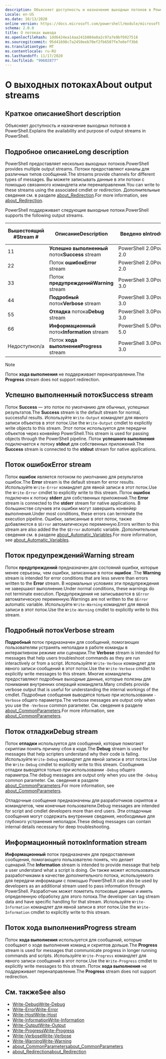 ```yaml
---
description: Объясняет доступность и назначение выходных потоков в PowerShell.
Locale: en-US
ms.date: 10/13/2020
online version: https://docs.microsoft.com/powershell/module/microsoft.powershell.core/about/about_output_streams?view=powershell-7.2&WT.mc_id=ps-gethelp
schema: 2.0.0
title: О потоках вывода
ms.openlocfilehash: 1dd6424ea14aa241b084a0a2c97a7e9bf6927518
ms.sourcegitcommit: 95d41698c7a2450eeb70ef2fb6507fe7e6eff3b6
ms.translationtype: MT
ms.contentlocale: ru-RU
ms.lasthandoff: 11/17/2020
ms.locfileid: "99602877"
---
```

# <a name="about-output-streams"></a><span data-ttu-id="05c79-103">О выходных потоках</span><span class="sxs-lookup"><span data-stu-id="05c79-103">About output streams</span></span>

## <a name="short-description"></a><span data-ttu-id="05c79-104">Краткое описание</span><span class="sxs-lookup"><span data-stu-id="05c79-104">Short description</span></span>
<span data-ttu-id="05c79-105">Объясняет доступность и назначение выходных потоков в PowerShell.</span><span class="sxs-lookup"><span data-stu-id="05c79-105">Explains the availability and purpose of output streams in PowerShell.</span></span>

## <a name="long-description"></a><span data-ttu-id="05c79-106">Подробное описание</span><span class="sxs-lookup"><span data-stu-id="05c79-106">Long description</span></span>

<span data-ttu-id="05c79-107">PowerShell предоставляет несколько выходных потоков.</span><span class="sxs-lookup"><span data-stu-id="05c79-107">PowerShell provides multiple output streams.</span></span> <span data-ttu-id="05c79-108">Потоки предоставляют каналы для различных типов сообщений.</span><span class="sxs-lookup"><span data-stu-id="05c79-108">The streams provide channels for different types of messages.</span></span> <span data-ttu-id="05c79-109">Вы можете записывать данные в эти потоки с помощью связанного командлета или перенаправления.</span><span class="sxs-lookup"><span data-stu-id="05c79-109">You can write to these streams using the associated cmdlet or redirection.</span></span> <span data-ttu-id="05c79-110">Дополнительные сведения см. в разделе [about_Redirection](about_Redirection.md).</span><span class="sxs-lookup"><span data-stu-id="05c79-110">For more information, see [about_Redirection](about_Redirection.md).</span></span>

<span data-ttu-id="05c79-111">PowerShell поддерживает следующие выходные потоки.</span><span class="sxs-lookup"><span data-stu-id="05c79-111">PowerShell supports the following output streams.</span></span>

| <span data-ttu-id="05c79-112">Вышестоящий #</span><span class="sxs-lookup"><span data-stu-id="05c79-112">Stream #</span></span> |      <span data-ttu-id="05c79-113">Описание</span><span class="sxs-lookup"><span data-stu-id="05c79-113">Description</span></span>       | <span data-ttu-id="05c79-114">Введено в</span><span class="sxs-lookup"><span data-stu-id="05c79-114">Introduced in</span></span>  |    <span data-ttu-id="05c79-115">Записать командлет</span><span class="sxs-lookup"><span data-stu-id="05c79-115">Write Cmdlet</span></span>     |
| -------- | ---------------------- | -------------- | ------------------- |
| <span data-ttu-id="05c79-116">1</span><span class="sxs-lookup"><span data-stu-id="05c79-116">1</span></span>        | <span data-ttu-id="05c79-117">**Успешно выполненный** поток</span><span class="sxs-lookup"><span data-stu-id="05c79-117">**Success** stream</span></span>     | <span data-ttu-id="05c79-118">PowerShell 2.0</span><span class="sxs-lookup"><span data-stu-id="05c79-118">PowerShell 2.0</span></span> | `Write-Output`      |
| <span data-ttu-id="05c79-119">2</span><span class="sxs-lookup"><span data-stu-id="05c79-119">2</span></span>        | <span data-ttu-id="05c79-120">Поток **ошибок**</span><span class="sxs-lookup"><span data-stu-id="05c79-120">**Error** stream</span></span>       | <span data-ttu-id="05c79-121">PowerShell 2.0</span><span class="sxs-lookup"><span data-stu-id="05c79-121">PowerShell 2.0</span></span> | `Write-Error`       |
| <span data-ttu-id="05c79-122">3</span><span class="sxs-lookup"><span data-stu-id="05c79-122">3</span></span>        | <span data-ttu-id="05c79-123">Поток **предупреждений**</span><span class="sxs-lookup"><span data-stu-id="05c79-123">**Warning** stream</span></span>     | <span data-ttu-id="05c79-124">PowerShell 3.0</span><span class="sxs-lookup"><span data-stu-id="05c79-124">PowerShell 3.0</span></span> | `Write-Warning`     |
| <span data-ttu-id="05c79-125">4</span><span class="sxs-lookup"><span data-stu-id="05c79-125">4</span></span>        | <span data-ttu-id="05c79-126">**Подробный** поток</span><span class="sxs-lookup"><span data-stu-id="05c79-126">**Verbose** stream</span></span>     | <span data-ttu-id="05c79-127">PowerShell 3.0</span><span class="sxs-lookup"><span data-stu-id="05c79-127">PowerShell 3.0</span></span> | `Write-Verbose`     |
| <span data-ttu-id="05c79-128">5</span><span class="sxs-lookup"><span data-stu-id="05c79-128">5</span></span>        | <span data-ttu-id="05c79-129">**Отладка** потока</span><span class="sxs-lookup"><span data-stu-id="05c79-129">**Debug** stream</span></span>       | <span data-ttu-id="05c79-130">PowerShell 3.0</span><span class="sxs-lookup"><span data-stu-id="05c79-130">PowerShell 3.0</span></span> | `Write-Debug`       |
| <span data-ttu-id="05c79-131">6</span><span class="sxs-lookup"><span data-stu-id="05c79-131">6</span></span>        | <span data-ttu-id="05c79-132">**Информационный** поток</span><span class="sxs-lookup"><span data-stu-id="05c79-132">**Information** stream</span></span> | <span data-ttu-id="05c79-133">PowerShell 5.0</span><span class="sxs-lookup"><span data-stu-id="05c79-133">PowerShell 5.0</span></span> | `Write-Information` |
| <span data-ttu-id="05c79-134">Недоступно</span><span class="sxs-lookup"><span data-stu-id="05c79-134">n/a</span></span>      | <span data-ttu-id="05c79-135">Поток **хода выполнения**</span><span class="sxs-lookup"><span data-stu-id="05c79-135">**Progress** stream</span></span>    | <span data-ttu-id="05c79-136">PowerShell 3.0</span><span class="sxs-lookup"><span data-stu-id="05c79-136">PowerShell 3.0</span></span> | `Write-Progress`    |

> [!NOTE]
> <span data-ttu-id="05c79-137">Поток **хода выполнения** не поддерживает перенаправление.</span><span class="sxs-lookup"><span data-stu-id="05c79-137">The **Progress** stream does not support redirection.</span></span>

## <a name="success-stream"></a><span data-ttu-id="05c79-138">Успешно выполненный поток</span><span class="sxs-lookup"><span data-stu-id="05c79-138">Success stream</span></span>

<span data-ttu-id="05c79-139">Поток **Success** — это поток по умолчанию для обычных, успешных результатов.</span><span class="sxs-lookup"><span data-stu-id="05c79-139">The **Success** stream is the default stream for normal, successful results.</span></span>
<span data-ttu-id="05c79-140">Используйте `Write-Output` командлет для явного записи объектов в этот поток.</span><span class="sxs-lookup"><span data-stu-id="05c79-140">Use the `Write-Output` cmdlet to explicitly write objects to this stream.</span></span> <span data-ttu-id="05c79-141">Этот поток используется для передачи объектов через конвейер PowerShell.</span><span class="sxs-lookup"><span data-stu-id="05c79-141">This stream is used for passing objects through the PowerShell pipeline.</span></span> <span data-ttu-id="05c79-142">Поток **успешного выполнения** подключается к потоку **stdout** для собственных приложений.</span><span class="sxs-lookup"><span data-stu-id="05c79-142">The **Success** stream is connected to the **stdout** stream for native applications.</span></span>

## <a name="error-stream"></a><span data-ttu-id="05c79-143">Поток ошибок</span><span class="sxs-lookup"><span data-stu-id="05c79-143">Error stream</span></span>

<span data-ttu-id="05c79-144">Поток **ошибок** является потоком по умолчанию для результатов ошибок.</span><span class="sxs-lookup"><span data-stu-id="05c79-144">The **Error** stream is the default stream for error results.</span></span> <span data-ttu-id="05c79-145">Используйте `Write-Error` командлет для явной записи в этот поток.</span><span class="sxs-lookup"><span data-stu-id="05c79-145">Use the `Write-Error` cmdlet to explicitly write to this stream.</span></span> <span data-ttu-id="05c79-146">Поток **ошибок** подключен к потоку **stderr** для собственных приложений.</span><span class="sxs-lookup"><span data-stu-id="05c79-146">The **Error** stream is connected to the **stderr** stream for native applications.</span></span> <span data-ttu-id="05c79-147">В большинстве случаев эти ошибки могут завершить конвейер выполнения.</span><span class="sxs-lookup"><span data-stu-id="05c79-147">Under most conditions, these errors can terminate the execution pipeline.</span></span> <span data-ttu-id="05c79-148">Ошибки, записанные в этот поток, также добавляются в `$Error` автоматическую переменную.</span><span class="sxs-lookup"><span data-stu-id="05c79-148">Errors written to this stream are also added the the `$Error` automatic variable.</span></span> <span data-ttu-id="05c79-149">Дополнительные сведения см. в разделе [about_Automatic_Variables](about_Automatic_Variables.md).</span><span class="sxs-lookup"><span data-stu-id="05c79-149">For more information, see [about_Automatic_Variables](about_Automatic_Variables.md).</span></span>

## <a name="warning-stream"></a><span data-ttu-id="05c79-150">Поток предупреждений</span><span class="sxs-lookup"><span data-stu-id="05c79-150">Warning stream</span></span>

<span data-ttu-id="05c79-151">Поток **предупреждений** предназначен для состояний ошибки, которые менее серьезны, чем ошибки, записанные в поток **ошибок** .</span><span class="sxs-lookup"><span data-stu-id="05c79-151">The **Warning** stream is intended for error conditions that are less severe than errors written to the **Error** stream.</span></span> <span data-ttu-id="05c79-152">В нормальных условиях эти предупреждения не завершают выполнение.</span><span class="sxs-lookup"><span data-stu-id="05c79-152">Under normal conditions, these warnings do not terminate execution.</span></span> <span data-ttu-id="05c79-153">Предупреждения не записываются в `$Error` автоматическую переменную.</span><span class="sxs-lookup"><span data-stu-id="05c79-153">Warnings are not written to the `$Error` automatic variable.</span></span> <span data-ttu-id="05c79-154">Используйте `Write-Warning` командлет для явной записи в этот поток.</span><span class="sxs-lookup"><span data-stu-id="05c79-154">Use the `Write-Warning` cmdlet to explicitly write to this stream.</span></span>

## <a name="verbose-stream"></a><span data-ttu-id="05c79-155">Подробный поток</span><span class="sxs-lookup"><span data-stu-id="05c79-155">Verbose stream</span></span>

<span data-ttu-id="05c79-156">**Подробный** поток предназначен для сообщений, помогающих пользователям устранять неполадки в работе команды в интерактивном режиме или сценарии.</span><span class="sxs-lookup"><span data-stu-id="05c79-156">The **Verbose** stream is intended for messages that help users troubleshoot commands as they are run interactively or from a script.</span></span> <span data-ttu-id="05c79-157">Используйте `Write-Verbose` командлет для явного записи сообщений в этот поток.</span><span class="sxs-lookup"><span data-stu-id="05c79-157">Use the `Write-Verbose` cmdlet to explicitly write messages to this stream.</span></span> <span data-ttu-id="05c79-158">Многие командлеты предоставляют подробные выходные данные, которые полезны для понимания внутренних операций командлета.</span><span class="sxs-lookup"><span data-stu-id="05c79-158">Many cmdlets provide verbose output that is useful for understanding the internal workings of the cmdlet.</span></span> <span data-ttu-id="05c79-159">Подробные сообщения выводятся только при использовании `-Verbose` общего параметра.</span><span class="sxs-lookup"><span data-stu-id="05c79-159">The verbose messages are output only when you use the `-Verbose` common parameter.</span></span> <span data-ttu-id="05c79-160">См. сведения в разделе [about_CommonParameters](about_CommonParameters.md).</span><span class="sxs-lookup"><span data-stu-id="05c79-160">For more information, see [about_CommonParameters](about_CommonParameters.md).</span></span>

## <a name="debug-stream"></a><span data-ttu-id="05c79-161">Поток отладки</span><span class="sxs-lookup"><span data-stu-id="05c79-161">Debug stream</span></span>

<span data-ttu-id="05c79-162">Поток **отладки** используется для сообщений, которые помогают скриптам понять причину сбоя в коде.</span><span class="sxs-lookup"><span data-stu-id="05c79-162">The **Debug** stream is used for messages that help scripters understand why their code is failing.</span></span> <span data-ttu-id="05c79-163">Используйте `Write-Debug` командлет для явной записи в этот поток.</span><span class="sxs-lookup"><span data-stu-id="05c79-163">Use the `Write-Debug` cmdlet to explicitly write to this stream.</span></span> <span data-ttu-id="05c79-164">Сообщения отладки выводятся только при использовании `-Debug` общего параметра.</span><span class="sxs-lookup"><span data-stu-id="05c79-164">The debug messages are output only when you use the `-Debug` common parameter.</span></span> <span data-ttu-id="05c79-165">См. сведения в разделе [about_CommonParameters](about_CommonParameters.md).</span><span class="sxs-lookup"><span data-stu-id="05c79-165">For more information, see [about_CommonParameters](about_CommonParameters.md).</span></span>

<span data-ttu-id="05c79-166">Отладочные сообщения предназначены для разработчиков скриптов и командлетов, чем конечные пользователи.</span><span class="sxs-lookup"><span data-stu-id="05c79-166">Debug messages are intended for script and cmdlet developers more than end users.</span></span> <span data-ttu-id="05c79-167">Эти отладочные сообщения могут содержать внутренние сведения, необходимые для глубокого устранения неполадок.</span><span class="sxs-lookup"><span data-stu-id="05c79-167">These debug messages can contain internal details necessary for deep troubleshooting.</span></span>

## <a name="information-stream"></a><span data-ttu-id="05c79-168">Информационный поток</span><span class="sxs-lookup"><span data-stu-id="05c79-168">Information stream</span></span>

<span data-ttu-id="05c79-169">**Информационный** поток предназначен для предоставления сообщения, помогающего пользователю понять, что делает сценарий.</span><span class="sxs-lookup"><span data-stu-id="05c79-169">The **Information** stream is intended to provide message that help a user understand what a script is doing.</span></span> <span data-ttu-id="05c79-170">Он также может использоваться разработчиками в качестве дополнительного потока, используемого для передачи информации с помощью PowerShell.</span><span class="sxs-lookup"><span data-stu-id="05c79-170">It can also be used by developers as an additional stream used to pass information through PowerShell.</span></span> <span data-ttu-id="05c79-171">Разработчик может пометить потоковые данные и иметь определенную обработку для этого потока.</span><span class="sxs-lookup"><span data-stu-id="05c79-171">The developer can tag stream data and have specific handling for that stream.</span></span> <span data-ttu-id="05c79-172">Используйте `Write-Information` командлет для явной записи в этот поток.</span><span class="sxs-lookup"><span data-stu-id="05c79-172">Use the `Write-Information` cmdlet to explicitly write to this stream.</span></span>

## <a name="progress-stream"></a><span data-ttu-id="05c79-173">Поток хода выполнения</span><span class="sxs-lookup"><span data-stu-id="05c79-173">Progress stream</span></span>

<span data-ttu-id="05c79-174">Поток **хода выполнения** используется для сообщений, которые сообщают о ходе выполнения команд и скриптов дольше.</span><span class="sxs-lookup"><span data-stu-id="05c79-174">The **Progress** stream is used for messages that communicate progress in longer running commands and scripts.</span></span> <span data-ttu-id="05c79-175">Используйте `Write-Progress` командлет для явного записи сообщений в этот поток.</span><span class="sxs-lookup"><span data-stu-id="05c79-175">Use the `Write-Progress` cmdlet to explicitly write messages to this stream.</span></span> <span data-ttu-id="05c79-176">Поток **хода выполнения** не поддерживает перенаправление.</span><span class="sxs-lookup"><span data-stu-id="05c79-176">The **Progress** stream does not support redirection.</span></span>

## <a name="see-also"></a><span data-ttu-id="05c79-177">См. также</span><span class="sxs-lookup"><span data-stu-id="05c79-177">See also</span></span>

- [<span data-ttu-id="05c79-178">Write-Debug</span><span class="sxs-lookup"><span data-stu-id="05c79-178">Write-Debug</span></span>](xref:Microsoft.PowerShell.Utility.Write-Debug)
- [<span data-ttu-id="05c79-179">Write-Error</span><span class="sxs-lookup"><span data-stu-id="05c79-179">Write-Error</span></span>](xref:Microsoft.PowerShell.Utility.Write-Error)
- [<span data-ttu-id="05c79-180">Write-Host</span><span class="sxs-lookup"><span data-stu-id="05c79-180">Write-Host</span></span>](xref:Microsoft.PowerShell.Utility.Write-Host)
- [<span data-ttu-id="05c79-181">Write-Information</span><span class="sxs-lookup"><span data-stu-id="05c79-181">Write-Information</span></span>](xref:Microsoft.PowerShell.Utility.Write-Information)
- [<span data-ttu-id="05c79-182">Write-Output</span><span class="sxs-lookup"><span data-stu-id="05c79-182">Write-Output</span></span>](xref:Microsoft.PowerShell.Utility.Write-Output)
- [<span data-ttu-id="05c79-183">Write-Progress</span><span class="sxs-lookup"><span data-stu-id="05c79-183">Write-Progress</span></span>](xref:Microsoft.PowerShell.Utility.Write-Progress)
- [<span data-ttu-id="05c79-184">Write-Verbose</span><span class="sxs-lookup"><span data-stu-id="05c79-184">Write-Verbose</span></span>](xref:Microsoft.PowerShell.Utility.Write-Verbose)
- [<span data-ttu-id="05c79-185">Write-Warning</span><span class="sxs-lookup"><span data-stu-id="05c79-185">Write-Warning</span></span>](xref:Microsoft.PowerShell.Utility.Write-Warning)
- [<span data-ttu-id="05c79-186">about_CommonParameters</span><span class="sxs-lookup"><span data-stu-id="05c79-186">about_CommonParameters</span></span>](about_CommonParameters.md)
- [<span data-ttu-id="05c79-187">about_Redirection</span><span class="sxs-lookup"><span data-stu-id="05c79-187">about_Redirection</span></span>](about_Redirection.md)
